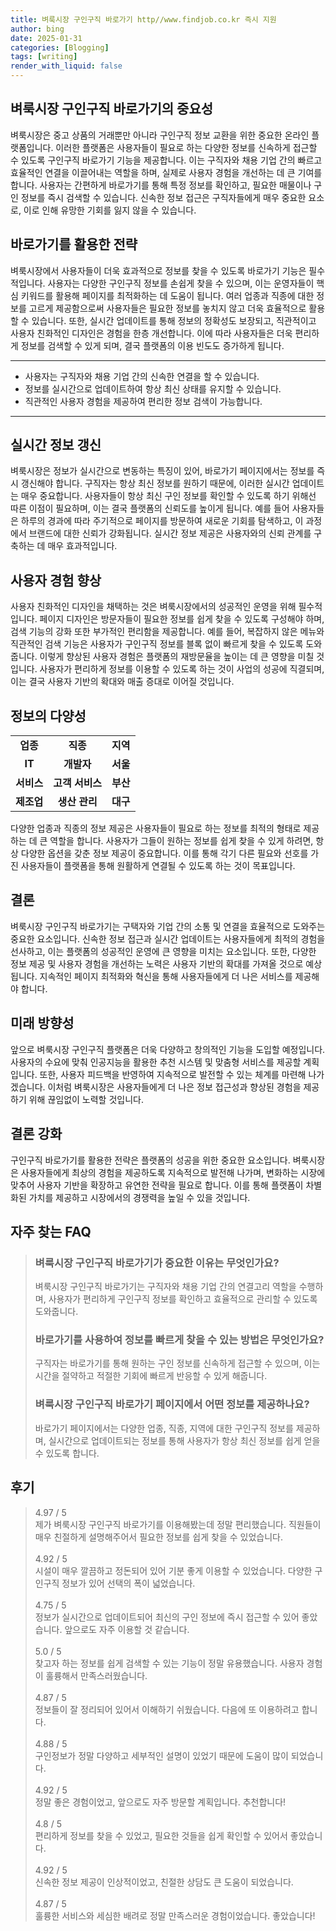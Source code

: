 ```yaml
---
title: 벼룩시장 구인구직 바로가기 http//www.findjob.co.kr 즉시 지원
author: bing
date: 2025-01-31
categories: [Blogging]
tags: [writing]
render_with_liquid: false
---
```



<h2 id='벼룩시장 구인구직 바로가기의 중요성'>벼룩시장 구인구직 바로가기의 중요성</h2>

<p>벼룩시장은 중고 상품의 거래뿐만 아니라 구인구직 정보 교환을 위한 중요한 온라인 플랫폼입니다. 이러한 플랫폼은 사용자들이 필요로 하는 다양한 정보를 신속하게 접근할 수 있도록 구인구직 바로가기 기능을 제공합니다. 이는 구직자와 채용 기업 간의 빠르고 효율적인 연결을 이끌어내는 역할을 하며, 실제로 사용자 경험을 개선하는 데 큰 기여를 합니다. 사용자는 간편하게 바로가기를 통해 특정 정보를 확인하고, 필요한 매물이나 구인 정보를 즉시 검색할 수 있습니다. 신속한 정보 접근은 구직자들에게 매우 중요한 요소로, 이로 인해 유망한 기회를 잃지 않을 수 있습니다.</p>

<h2 id='바로가기를 활용한 전략'>바로가기를 활용한 전략</h2>

<p>벼룩시장에서 사용자들이 더욱 효과적으로 정보를 찾을 수 있도록 바로가기 기능은 필수적입니다. 사용자는 다양한 구인구직 정보를 손쉽게 찾을 수 있으며, 이는 운영자들이 핵심 키워드를 활용해 페이지를 최적화하는 데 도움이 됩니다. 여러 업종과 직종에 대한 정보를 고르게 제공함으로써 사용자들은 필요한 정보를 놓치지 않고 더욱 효율적으로 활용할 수 있습니다. 또한, 실시간 업데이트를 통해 정보의 정확성도 보장되고, 직관적이고 사용자 친화적인 디자인은 경험을 한층 개선합니다. 이에 따라 사용자들은 더욱 편리하게 정보를 검색할 수 있게 되며, 결국 플랫폼의 이용 빈도도 증가하게 됩니다.</p>

<hr />

<ul>
    <li>사용자는 구직자와 채용 기업 간의 신속한 연결을 할 수 있습니다.</li>
    <li>정보를 실시간으로 업데이트하여 항상 최신 상태를 유지할 수 있습니다.</li>
    <li>직관적인 사용자 경험을 제공하여 편리한 정보 검색이 가능합니다.</li>
</ul>

<hr />

<h2 id='실시간 정보 갱신'>실시간 정보 갱신</h2>

<p>벼룩시장은 정보가 실시간으로 변동하는 특징이 있어, 바로가기 페이지에서는 정보를 즉시 갱신해야 합니다. 구직자는 항상 최신 정보를 원하기 때문에, 이러한 실시간 업데이트는 매우 중요합니다. 사용자들이 항상 최신 구인 정보를 확인할 수 있도록 하기 위해선 따른 이점이 필요하며, 이는 결국 플랫폼의 신뢰도를 높이게 됩니다. 예를 들어 사용자들은 하루의 경과에 따라 주기적으로 페이지를 방문하여 새로운 기회를 탐색하고, 이 과정에서 브랜드에 대한 신뢰가 강화됩니다. 실시간 정보 제공은 사용자와의 신뢰 관계를 구축하는 데 매우 효과적입니다.</p>

<h2 id='사용자 경험 향상'>사용자 경험 향상</h2>

<p>사용자 친화적인 디자인을 채택하는 것은 벼룩시장에서의 성공적인 운영을 위해 필수적입니다. 페이지 디자인은 방문자들이 필요한 정보를 쉽게 찾을 수 있도록 구성해야 하며, 검색 기능의 강화 또한 부가적인 편리함을 제공합니다. 예를 들어, 복잡하지 않은 메뉴와 직관적인 검색 기능은 사용자가 구인구직 정보를 블록 없이 빠르게 찾을 수 있도록 도와줍니다. 이렇게 향상된 사용자 경험은 플랫폼의 재방문율을 높이는 데 큰 영향을 미칠 것입니다. 사용자가 편리하게 정보를 이용할 수 있도록 하는 것이 사업의 성공에 직결되며, 이는 결국 사용자 기반의 확대와 매출 증대로 이어질 것입니다.</p>

<h2 id='정보의 다양성'>정보의 다양성</h2>

<table>
    <tr>
        <td style="text-align: center; height: 17px;"><b>업종</b></td>
        <td style="text-align: center; height: 17px;"><b>직종</b></td>
        <td style="text-align: center; height: 17px;"><b>지역</b></td>
    </tr>
    <tr>
        <td style="text-align: center; height: 17px;"><b>IT</b></td>
        <td style="text-align: center; height: 17px;"><b>개발자</b></td>
        <td style="text-align: center; height: 17px;"><b>서울</b></td>
    </tr>
    <tr>
        <td style="text-align: center; height: 17px;"><b>서비스</b></td>
        <td style="text-align: center; height: 17px;"><b>고객 서비스</b></td>
        <td style="text-align: center; height: 17px;"><b>부산</b></td>
    </tr>
    <tr>
        <td style="text-align: center; height: 17px;"><b>제조업</b></td>
        <td style="text-align: center; height: 17px;"><b>생산 관리</b></td>
        <td style="text-align: center; height: 17px;"><b>대구</b></td>
    </tr>
</table>

<p>다양한 업종과 직종의 정보 제공은 사용자들이 필요로 하는 정보를 최적의 형태로 제공하는 데 큰 역할을 합니다. 사용자가 그들이 원하는 정보를 쉽게 찾을 수 있게 하려면, 항상 다양한 옵션을 갖춘 정보 제공이 중요합니다. 이를 통해 각기 다른 필요와 선호를 가진 사용자들이 플랫폼을 통해 원활하게 연결될 수 있도록 하는 것이 목표입니다.</p>

<h2 id='결론'>결론</h2>

<p>벼룩시장 구인구직 바로가기는 구택자와 기업 간의 소통 및 연결을 효율적으로 도와주는 중요한 요소입니다. 신속한 정보 접근과 실시간 업데이트는 사용자들에게 최적의 경험을 선사하고, 이는 플랫폼의 성공적인 운영에 큰 영향을 미치는 요소입니다. 또한, 다양한 정보 제공 및 사용자 경험을 개선하는 노력은 사용자 기반의 확대를 가져올 것으로 예상됩니다. 지속적인 페이지 최적화와 혁신을 통해 사용자들에게 더 나은 서비스를 제공해야 합니다.</p>

<h2 id='미래 방향성'>미래 방향성</h2>

<p>앞으로 벼룩시장 구인구직 플랫폼은 더욱 다양하고 창의적인 기능을 도입할 예정입니다. 사용자의 수요에 맞춰 인공지능을 활용한 추천 시스템 및 맞춤형 서비스를 제공할 계획입니다. 또한, 사용자 피드백을 반영하여 지속적으로 발전할 수 있는 체계를 마련해 나가겠습니다. 이처럼 벼룩시장은 사용자들에게 더 나은 정보 접근성과 향상된 경험을 제공하기 위해 끊임없이 노력할 것입니다.</p>

<h2 id='결론 강화'>결론 강화</h2>

<p>구인구직 바로가기를 활용한 전략은 플랫폼의 성공을 위한 중요한 요소입니다. 벼룩시장은 사용자들에게 최상의 경험을 제공하도록 지속적으로 발전해 나가며, 변화하는 시장에 맞추어 사용자 기반을 확장하고 유연한 전략을 필요로 합니다. 이를 통해 플랫폼이 차별화된 가치를 제공하고 시장에서의 경쟁력을 높일 수 있을 것입니다.</p>


<h2 id='자주_찾는_FAQ'>자주 찾는 FAQ</h2>
<div itemscope="" itemtype="https://schema.org/FAQPage"> 
<blockquote> 
<div itemscope="" itemprop="mainEntity" itemtype="https://schema.org/Question"> 
<h3 itemprop="name">벼룩시장 구인구직 바로가기가 중요한 이유는 무엇인가요?</h3> 
<div itemscope="" itemprop="acceptedAnswer" itemtype="https://schema.org/Answer"> 
<span itemprop="text"> 
<p>벼룩시장 구인구직 바로가기는 구직자와 채용 기업 간의 연결고리 역할을 수행하며, 사용자가 편리하게 구인구직 정보를 확인하고 효율적으로 관리할 수 있도록 도와줍니다.</p> 
</span> 
</div> 
</div> 
<div itemscope="" itemprop="mainEntity" itemtype="https://schema.org/Question"> 
<h3 itemprop="name">바로가기를 사용하여 정보를 빠르게 찾을 수 있는 방법은 무엇인가요?</h3> 
<div itemscope="" itemprop="acceptedAnswer" itemtype="https://schema.org/Answer"> 
<span itemprop="text"> 
<p>구직자는 바로가기를 통해 원하는 구인 정보를 신속하게 접근할 수 있으며, 이는 시간을 절약하고 적절한 기회에 빠르게 반응할 수 있게 해줍니다.</p> 
</span> 
</div> 
</div> 
<div itemscope="" itemprop="mainEntity" itemtype="https://schema.org/Question"> 
<h3 itemprop="name">벼룩시장 구인구직 바로가기 페이지에서 어떤 정보를 제공하나요?</h3> 
<div itemscope="" itemprop="acceptedAnswer" itemtype="https://schema.org/Answer"> 
<span itemprop="text"> 
<p>바로가기 페이지에서는 다양한 업종, 직종, 지역에 대한 구인구직 정보를 제공하며, 실시간으로 업데이트되는 정보를 통해 사용자가 항상 최신 정보를 쉽게 얻을 수 있도록 합니다.</p> 
</span> 
</div> 
</div> 
</blockquote> 
</div>
<h2 id='후기'>후기</h2>
<div itemscope itemtype="https://schema.org/Product">
  <blockquote>
  <div itemprop="review" itemscope itemtype="https://schema.org/Review">
      <div itemprop="reviewRating" itemscope itemtype="https://schema.org/Rating"> <span itemprop="ratingValue">4.97</span> / <span itemprop="bestRating">5</span> </div>
      <span itemprop="reviewBody">제가 벼룩시장 구인구직 바로가기를 이용해봤는데 정말 편리했습니다. 직원들이 매우 친절하게 설명해주어서 필요한 정보를 쉽게 찾을 수 있었습니다.</span>
  </div>
  <br>
  <div itemprop="review" itemscope itemtype="https://schema.org/Review">
      <div itemprop="reviewRating" itemscope itemtype="https://schema.org/Rating"> <span itemprop="ratingValue">4.92</span> / <span itemprop="bestRating">5</span> </div>
      <span itemprop="reviewBody">시설이 매우 깔끔하고 정돈되어 있어 기분 좋게 이용할 수 있었습니다. 다양한 구인구직 정보가 있어 선택의 폭이 넓었습니다.</span>
  </div>
  <br>
  <div itemprop="review" itemscope itemtype="https://schema.org/Review">
      <div itemprop="reviewRating" itemscope itemtype="https://schema.org/Rating"> <span itemprop="ratingValue">4.75</span> / <span itemprop="bestRating">5</span> </div>
      <span itemprop="reviewBody">정보가 실시간으로 업데이트되어 최신의 구인 정보에 즉시 접근할 수 있어 좋았습니다. 앞으로도 자주 이용할 것 같습니다.</span>
  </div>
  <br>
  <div itemprop="review" itemscope itemtype="https://schema.org/Review">
      <div itemprop="reviewRating" itemscope itemtype="https://schema.org/Rating"> <span itemprop="ratingValue">5.0</span> / <span itemprop="bestRating">5</span> </div>
      <span itemprop="reviewBody">찾고자 하는 정보를 쉽게 검색할 수 있는 기능이 정말 유용했습니다. 사용자 경험이 훌륭해서 만족스러웠습니다.</span>
  </div>
  <br>
  <div itemprop="review" itemscope itemtype="https://schema.org/Review">
      <div itemprop="reviewRating" itemscope itemtype="https://schema.org/Rating"> <span itemprop="ratingValue">4.87</span> / <span itemprop="bestRating">5</span> </div>
      <span itemprop="reviewBody">정보들이 잘 정리되어 있어서 이해하기 쉬웠습니다. 다음에 또 이용하려고 합니다.</span>
  </div>
  <br>
  <div itemprop="review" itemscope itemtype="https://schema.org/Review">
      <div itemprop="reviewRating" itemscope itemtype="https://schema.org/Rating"> <span itemprop="ratingValue">4.88</span> / <span itemprop="bestRating">5</span> </div>
      <span itemprop="reviewBody">구인정보가 정말 다양하고 세부적인 설명이 있었기 때문에 도움이 많이 되었습니다.</span>
  </div>
  <br>
  <div itemprop="review" itemscope itemtype="https://schema.org/Review">
      <div itemprop="reviewRating" itemscope itemtype="https://schema.org/Rating"> <span itemprop="ratingValue">4.92</span> / <span itemprop="bestRating">5</span> </div>
      <span itemprop="reviewBody">정말 좋은 경험이었고, 앞으로도 자주 방문할 계획입니다. 추천합니다!</span>
  </div>
  <br>
  <div itemprop="review" itemscope itemtype="https://schema.org/Review">
      <div itemprop="reviewRating" itemscope itemtype="https://schema.org/Rating"> <span itemprop="ratingValue">4.8</span> / <span itemprop="bestRating">5</span> </div>
      <span itemprop="reviewBody">편리하게 정보를 찾을 수 있었고, 필요한 것들을 쉽게 확인할 수 있어서 좋았습니다.</span>
  </div>
  <br>
  <div itemprop="review" itemscope itemtype="https://schema.org/Review">
      <div itemprop="reviewRating" itemscope itemtype="https://schema.org/Rating"> <span itemprop="ratingValue">4.92</span> / <span itemprop="bestRating">5</span> </div>
      <span itemprop="reviewBody">신속한 정보 제공이 인상적이었고, 친절한 상담도 큰 도움이 되었습니다.</span>
  </div>
  <br>
  <div itemprop="review" itemscope itemtype="https://schema.org/Review">
      <div itemprop="reviewRating" itemscope itemtype="https://schema.org/Rating"> <span itemprop="ratingValue">4.87</span> / <span itemprop="bestRating">5</span> </div>
      <span itemprop="reviewBody">훌륭한 서비스와 세심한 배려로 정말 만족스러운 경험이었습니다. 좋았습니다!</span>
  </div>
  </blockquote>
</div>
